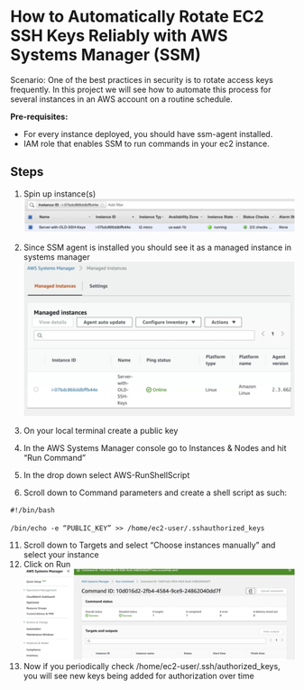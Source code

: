 
# How to Automatically Rotate EC2 SSH Keys Reliably with AWS Systems Manager (SSM)

Scenario: One of the best practices in security is to rotate access keys frequently. In this project we will see how to automate this process for several instances in an AWS account on a routine schedule.

**Pre-requisites:** 
* For every instance deployed, you should have ssm-agent installed.
* IAM role that enables SSM to run commands in your ec2 instance.

## Steps
1. Spin up instance(s)
![Alt text](photos/ec2instance1.png)

2. Since SSM agent is installed you should see it as a managed instance in systems manager
![Alt text](photos/ssm1.png)

3. On your local terminal create a public key
4. In the AWS Systems Manager console go to Instances & Nodes and hit “Run Command”
5. In the drop down select AWS-RunShellScript
6. Scroll down to Command parameters and create a shell script as such:

```
#!/bin/bash

/bin/echo -e “PUBLIC_KEY” >> /home/ec2-user/.sshauthorized_keys
```
11. Scroll down to Targets and select “Choose instances manually” and select your instance
12. Click on Run
![Alt text](photos/ssm2.png)
13. Now if you periodically check /home/ec2-user/.ssh/authorized_keys, you will see new keys being added for authorization over time